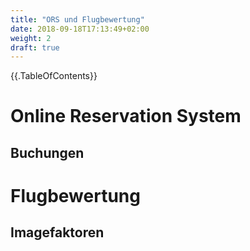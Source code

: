 ```yaml
---
title: "ORS und Flugbewertung"
date: 2018-09-18T17:13:49+02:00
weight: 2
draft: true
---
```


{{.TableOfContents}}

# Online Reservation System

## Buchungen


# Flugbewertung

## Imagefaktoren